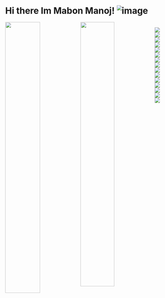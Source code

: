# Hi there Im Mabon Manoj! ![image](https://user-images.githubusercontent.com/54579704/183764045-f2649427-868d-4741-9e9b-903b17dde629.png)
<img align="left"  width="47%" src="https://github-readme-stats.vercel.app/api?username=mabonmn&show_icons=true&theme=radical"/>
<img align="left"  width="46.4%" src="https://github-readme-stats.vercel.app/api/top-langs/?username=mabonmn&layout=compact"/>


<br>

<img align="left" src="https://img.shields.io/badge/python-3670A0?style=for-the-badge&logo=python&logoColor=ffdd54"/>
<img align="left" src="https://img.shields.io/badge/java-%23ED8B00.svg?style=for-the-badge&logo=java&logoColor=white"/>
<img align="left" src="https://img.shields.io/badge/c++-%2300599C.svg?style=for-the-badge&logo=c%2B%2B&logoColor=white"/>
<img align="left" src="https://img.shields.io/badge/Anaconda-%2344A833.svg?style=for-the-badge&logo=anaconda&logoColor=white"/>
<img align="left" src="https://img.shields.io/badge/jupyter-%23FA0F00.svg?style=for-the-badge&logo=jupyter&logoColor=white"/>
<img align="left" src="https://img.shields.io/badge/TensorFlow-%23FF6F00.svg?style=for-the-badge&logo=TensorFlow&logoColor=white"/>
<img align="left" src="https://img.shields.io/badge/PyTorch-%23EE4C2C.svg?style=for-the-badge&logo=PyTorch&logoColor=white"/>
<img align="left" src="https://img.shields.io/badge/Keras-%23D00000.svg?style=for-the-badge&logo=Keras&logoColor=white"/>
<img align="left" src="https://img.shields.io/badge/numpy-%23013243.svg?style=for-the-badge&logo=numpy&logoColor=white"/>
<img align="left" src="https://img.shields.io/badge/pandas-%23150458.svg?style=for-the-badge&logo=pandas&logoColor=white"/>
<img align="left" src="https://img.shields.io/badge/Plotly-%233F4F75.svg?style=for-the-badge&logo=plotly&logoColor=white"/>
<img align="left" src="https://img.shields.io/badge/-Julia-9558B2?style=for-the-badge&logo=julia&logoColor=white"/>
<img align="left" src="https://img.shields.io/badge/PowerShell-%235391FE.svg?style=for-the-badge&logo=powershell&logoColor=white"/>
<img align="left" src="https://img.shields.io/badge/shell_script-%23121011.svg?style=for-the-badge&logo=gnu-bash&logoColor=white"/>
<img align="left" src="https://img.shields.io/badge/docker-%230db7ed.svg?style=for-the-badge&logo=docker&logoColor=white"/>
